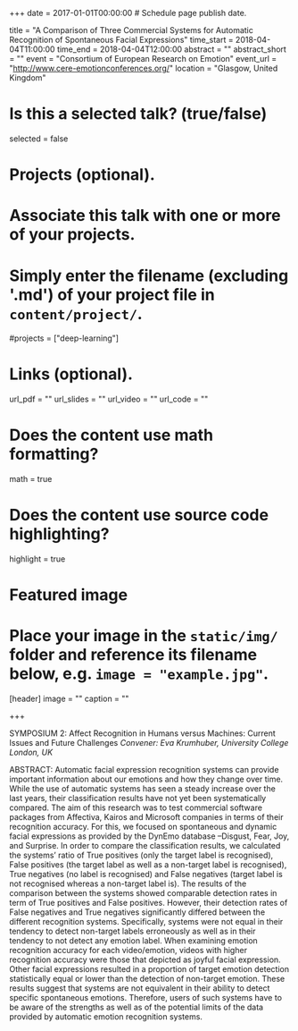 +++
date = 2017-01-01T00:00:00  # Schedule page publish date.

title = "A Comparison of Three Commercial Systems for Automatic Recognition of Spontaneous Facial Expressions"
time_start = 2018-04-04T11:00:00
time_end = 2018-04-04T12:00:00
abstract = ""
abstract_short = ""
event = "Consortium of European Research on Emotion"
event_url = "http://www.cere-emotionconferences.org/"
location = "Glasgow, United Kingdom"

# Is this a selected talk? (true/false)
selected = false

# Projects (optional).
#   Associate this talk with one or more of your projects.
#   Simply enter the filename (excluding '.md') of your project file in `content/project/`.
#projects = ["deep-learning"]

# Links (optional).
url_pdf = ""
url_slides = ""
url_video = ""
url_code = ""

# Does the content use math formatting?
math = true

# Does the content use source code highlighting?
highlight = true

# Featured image
# Place your image in the `static/img/` folder and reference its filename below, e.g. `image = "example.jpg"`.
[header]
image = ""
caption = ""

+++

SYMPOSIUM 2: Affect Recognition in Humans versus Machines: Current Issues and Future Challenges
*Convener: Eva Krumhuber, University College London, UK*

ABSTRACT: Automatic facial expression recognition systems can provide important information about our emotions and how they change over time. While the use of automatic systems has seen a steady increase over the last years, their classification results have not yet been systematically compared. The aim of this research was to test commercial software packages from Affectiva, Kairos and Microsoft companies in terms of their recognition accuracy. For this, we focused on spontaneous and dynamic facial expressions as provided by the DynEmo database –Disgust, Fear, Joy, and Surprise. In order to compare the classification results, we calculated the systems’ ratio of True positives (only the target label is recognised), False positives (the target label as well as a non-target label is recognised), True negatives (no label is recognised) and False negatives (target label is not recognised whereas a non-target label is).
The results of the comparison between the systems showed comparable detection rates in term of True positives and False positives. However, their detection rates of False negatives and True negatives significantly differed between the different recognition systems. Specifically, systems were not equal in their tendency to detect non-target labels erroneously as well as in their tendency to not detect any emotion label. When examining emotion recognition accuracy for each video/emotion, videos with higher recognition accuracy were those that depicted as joyful facial expression. Other facial expressions resulted in a proportion of target emotion detection statistically equal or lower than the detection of non-target emotion.
These results suggest that systems are not equivalent in their ability to detect specific spontaneous emotions. Therefore, users of such systems have to be aware of the strengths as well as of the potential limits of the data provided by automatic emotion recognition systems.
